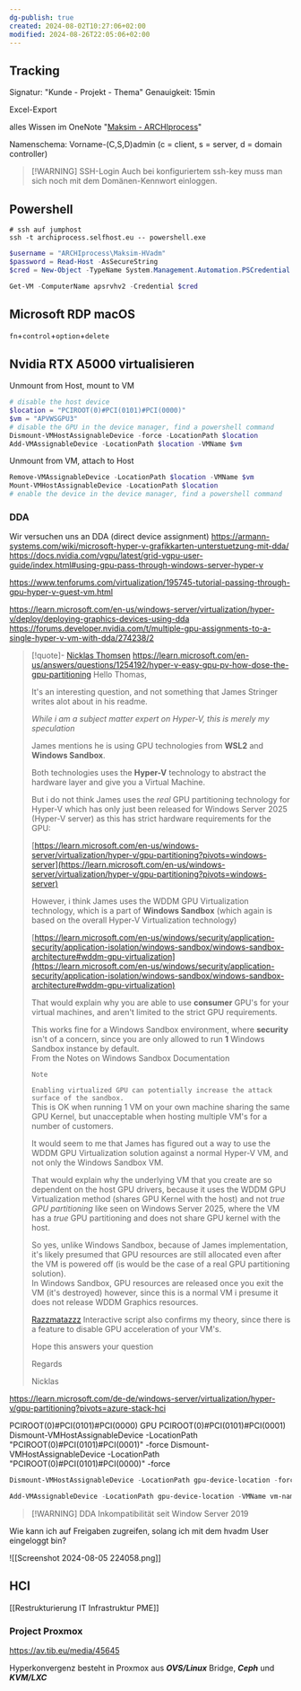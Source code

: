 ```yaml
---
dg-publish: true
created: 2024-08-02T10:27:06+02:00
modified: 2024-08-26T22:05:06+02:00
---
```


## Tracking
Signatur: "Kunde - Projekt - Thema"
Genauigkeit: 15min

Excel-Export

alles Wissen im OneNote "[Maksim - ARCHIprocess](https://onedrive.live.com/redir?resid=C834148EFC0CFB2D%2152690&page=Edit&wd=target%28Allgemein.one%7C9d1e669d-c242-42ac-a0e5-1f86d5a0a39e%2FMaksim%20Bronsky%20-%20ARCHIprocess%7Cbab00bfd-d3c0-4225-a491-254fd5d2d8e0%2F%29&wdorigin=NavigationUrl)"

Namenschema: Vorname-(C,S,D)admin (c = client, s = server, d = domain controller)


> [!WARNING] SSH-Login
> Auch bei konfiguriertem ssh-key muss man sich noch mit dem Domänen-Kennwort einloggen.

## Powershell

```shell
# ssh auf jumphost
ssh -t archiprocess.selfhost.eu -- powershell.exe
```

```powershell
$username = "ARCHIprocess\Maksim-HVadm"
$password = Read-Host -AsSecureString
$cred = New-Object -TypeName System.Management.Automation.PSCredential -ArgumentList $username,$password

Get-VM -ComputerName apsrvhv2 -Credential $cred
```


## Microsoft RDP macOS

`fn`+`control`+`option`+`delete`


## Nvidia RTX A5000 virtualisieren

Unmount from Host, mount to VM
```powershell
# disable the host device
$location = "PCIROOT(0)#PCI(0101)#PCI(0000)"
$vm = "APVWSGPU3"
# disable the GPU in the device manager, find a powershell command
Dismount-VMHostAssignableDevice -force -LocationPath $location
Add-VMAssignableDevice -LocationPath $location -VMName $vm
```

Unmount from VM, attach to Host

```powershell
Remove-VMAssignableDevice -LocationPath $location -VMName $vm
Mount-VMHostAssignableDevice -LocationPath $location
# enable the device in the device manager, find a powershell command
```


### DDA
Wir versuchen uns an DDA (direct device assignment)
https://armann-systems.com/wiki/microsoft-hyper-v-grafikkarten-unterstuetzung-mit-dda/
https://docs.nvidia.com/vgpu/latest/grid-vgpu-user-guide/index.html#using-gpu-pass-through-windows-server-hyper-v

https://www.tenforums.com/virtualization/195745-tutorial-passing-through-gpu-hyper-v-guest-vm.html

https://learn.microsoft.com/en-us/windows-server/virtualization/hyper-v/deploy/deploying-graphics-devices-using-dda
https://forums.developer.nvidia.com/t/multiple-gpu-assignments-to-a-single-hyper-v-vm-with-dda/274238/2

> [!quote]- [Nicklas Thomsen](https://learn.microsoft.com/en-us/users/na/?userid=96ef78b5-0000-0006-0000-000000000000) https://learn.microsoft.com/en-us/answers/questions/1254192/hyper-v-easy-gpu-pv-how-dose-the-gpu-partitioning
> Hello Thomas,
> 
> It's an interesting question, and not something that James Stringer writes alot about in his readme.
> 
> _While i am a subject matter expert on Hyper-V, this is merely my speculation_
> 
> James mentions he is using GPU technologies from **WSL2** and **Windows Sandbox**.
> 
> Both technologies uses the **Hyper-V** technology to abstract the hardware layer and give you a Virtual Machine.
> 
> But i do not think James uses the _real_ GPU partitioning technology for Hyper-V which has only just been released for Windows Server 2025 (Hyper-V server) as this has strict hardware requirements for the GPU:
> 
> [https://learn.microsoft.com/en-us/windows-server/virtualization/hyper-v/gpu-partitioning?pivots=windows-server](https://learn.microsoft.com/en-us/windows-server/virtualization/hyper-v/gpu-partitioning?pivots=windows-server)
> 
> However, i think James uses the WDDM GPU Virtualization technology, which is a part of **Windows Sandbox** (which again is based on the overall Hyper-V Virtualization technology)
> 
> [https://learn.microsoft.com/en-us/windows/security/application-security/application-isolation/windows-sandbox/windows-sandbox-architecture#wddm-gpu-virtualization](https://learn.microsoft.com/en-us/windows/security/application-security/application-isolation/windows-sandbox/windows-sandbox-architecture#wddm-gpu-virtualization)
> 
> That would explain why you are able to use **consumer** GPU's for your virtual machines, and aren't limited to the strict GPU requirements.
> 
> This works fine for a Windows Sandbox environment, where **security** isn't of a concern, since you are only allowed to run **1** Windows Sandbox instance by default.  
> From the Notes on Windows Sandbox Documentation
> 
> `Note`
> 
> `Enabling virtualized GPU can potentially increase the attack surface of the sandbox.`  
> This is OK when running 1 VM on your own machine sharing the same GPU Kernel, but unacceptable when hosting multiple VM's for a number of customers.
> 
> It would seem to me that James has figured out a way to use the WDDM GPU Virtualization solution against a normal Hyper-V VM, and not only the Windows Sandbox VM.
> 
> That would explain why the underlying VM that you create are so dependent on the host GPU drivers, because it uses the WDDM GPU Virtualization method (shares GPU Kernel with the host) and not _true GPU partitioning_ like seen on Windows Server 2025, where the VM has a _true_ GPU partitioning and does not share GPU kernel with the host.
> 
> So yes, unlike Windows Sandbox, because of James implementation, it's likely presumed that GPU resources are still allocated even after the VM is powered off (is would be the case of a real GPU partitioning solution).  
> In Windows Sandbox, GPU resources are released once you exit the VM (it's destroyed) however, since this is a normal VM i presume it does not release WDDM Graphics resources.
> 
> [Razzmatazzz](https://github.com/Razzmatazzz) Interactive script also confirms my theory, since there is a feature to disable GPU acceleration of your VM's.
> 
> Hope this answers your question
> 
> Regards
> 
> Nicklas

https://learn.microsoft.com/de-de/windows-server/virtualization/hyper-v/gpu-partitioning?pivots=azure-stack-hci


PCIROOT(0)#PCI(0101)#PCI(0000) GPU
PCIROOT(0)#PCI(0101)#PCI(0001)
Dismount-VMHostAssignableDevice -LocationPath "PCIROOT(0)#PCI(0101)#PCI(0001)" -force
Dismount-VMHostAssignableDevice -LocationPath "PCIROOT(0)#PCI(0101)#PCI(0000)" -force

```powershell
Dismount-VMHostAssignableDevice -LocationPath gpu-device-location -force
```
```powershell
Add-VMAssignableDevice -LocationPath gpu-device-location -VMName vm-name
```



> [!WARNING] DDA Inkompatibilität seit Window Server 2019
> 

Wie kann ich auf Freigaben zugreifen, solang ich mit dem hvadm User eingeloggt bin?


![[Screenshot 2024-08-05 224058.png]]




## HCI

[[Restrukturierung IT Infrastruktur PME]]
### Project Proxmox
https://av.tib.eu/media/45645

Hyperkonvergenz besteht in Proxmox aus ***OVS/Linux*** Bridge, ***Ceph*** und ***KVM/LXC*** 